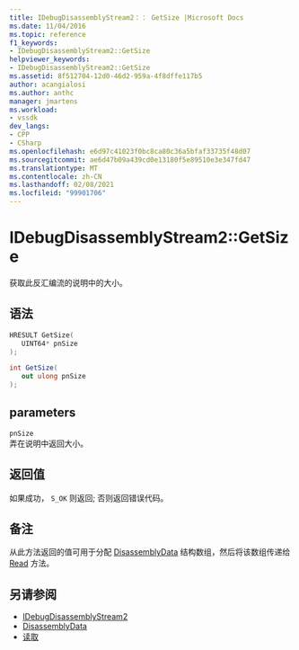 ```yaml
---
title: IDebugDisassemblyStream2：： GetSize |Microsoft Docs
ms.date: 11/04/2016
ms.topic: reference
f1_keywords:
- IDebugDisassemblyStream2::GetSize
helpviewer_keywords:
- IDebugDisassemblyStream2::GetSize
ms.assetid: 8f512704-12d0-46d2-959a-4f8dffe117b5
author: acangialosi
ms.author: anthc
manager: jmartens
ms.workload:
- vssdk
dev_langs:
- CPP
- CSharp
ms.openlocfilehash: e6d97c41023f0bc8ca80c36a5bfaf33735f48d07
ms.sourcegitcommit: ae6d47b09a439cd0e13180f5e89510e3e347fd47
ms.translationtype: MT
ms.contentlocale: zh-CN
ms.lasthandoff: 02/08/2021
ms.locfileid: "99901706"
---
```

# <a name="idebugdisassemblystream2getsize"></a>IDebugDisassemblyStream2::GetSize
获取此反汇编流的说明中的大小。

## <a name="syntax"></a>语法

```cpp
HRESULT GetSize( 
   UINT64* pnSize
);
```

```csharp
int GetSize( 
   out ulong pnSize
);
```

## <a name="parameters"></a>parameters
`pnSize`\
弄在说明中返回大小。

## <a name="return-value"></a>返回值
 如果成功， `S_OK` 则返回; 否则返回错误代码。

## <a name="remarks"></a>备注
 从此方法返回的值可用于分配 [DisassemblyData](../../../extensibility/debugger/reference/disassemblydata.md) 结构数组，然后将该数组传递给 [Read](../../../extensibility/debugger/reference/idebugdisassemblystream2-read.md) 方法。

## <a name="see-also"></a>另请参阅
- [IDebugDisassemblyStream2](../../../extensibility/debugger/reference/idebugdisassemblystream2.md)
- [DisassemblyData](../../../extensibility/debugger/reference/disassemblydata.md)
- [读取](../../../extensibility/debugger/reference/idebugdisassemblystream2-read.md)
